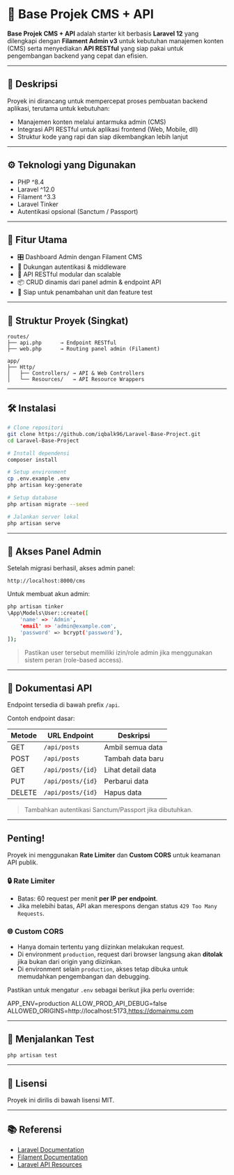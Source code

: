 # 🧱 Base Projek CMS + API

**Base Projek CMS + API** adalah starter kit berbasis **Laravel 12** yang dilengkapi dengan **Filament Admin v3** untuk kebutuhan manajemen konten (CMS) serta menyediakan **API RESTful** yang siap pakai untuk pengembangan backend yang cepat dan efisien.

---

## 📝 Deskripsi

Proyek ini dirancang untuk mempercepat proses pembuatan backend aplikasi, terutama untuk kebutuhan:

- Manajemen konten melalui antarmuka admin (CMS)
- Integrasi API RESTful untuk aplikasi frontend (Web, Mobile, dll)
- Struktur kode yang rapi dan siap dikembangkan lebih lanjut

---

## ⚙️ Teknologi yang Digunakan

- PHP ^8.4
- Laravel ^12.0
- Filament ^3.3
- Laravel Tinker
- Autentikasi opsional (Sanctum / Passport)

---

## 🚀 Fitur Utama

- 🎛️ Dashboard Admin dengan Filament CMS
- 🔐 Dukungan autentikasi & middleware
- 📡 API RESTful modular dan scalable
- 📦 CRUD dinamis dari panel admin & endpoint API
- 🧪 Siap untuk penambahan unit dan feature test

---

## 📂 Struktur Proyek (Singkat)

```
routes/
├── api.php      → Endpoint RESTful
├── web.php      → Routing panel admin (Filament)

app/
├── Http/
│   ├── Controllers/ → API & Web Controllers
│   └── Resources/   → API Resource Wrappers
```

---

## 🛠️ Instalasi

```bash
# Clone repositori
git clone https://github.com/iqbalk96/Laravel-Base-Project.git
cd Laravel-Base-Project

# Install dependensi
composer install

# Setup environment
cp .env.example .env
php artisan key:generate

# Setup database
php artisan migrate --seed

# Jalankan server lokal
php artisan serve
```

---

## 🔐 Akses Panel Admin

Setelah migrasi berhasil, akses admin panel:

```
http://localhost:8000/cms
```

Untuk membuat akun admin:

```bash
php artisan tinker
\App\Models\User::create([
    'name' => 'Admin',
    'email' => 'admin@example.com',
    'password' => bcrypt('password'),
]);
```

> Pastikan user tersebut memiliki izin/role admin jika menggunakan sistem peran (role-based access).

---

## 📡 Dokumentasi API

Endpoint tersedia di bawah prefix `/api`.

Contoh endpoint dasar:

| Metode | URL Endpoint         | Deskripsi              |
|--------|----------------------|-------------------------|
| GET    | `/api/posts`         | Ambil semua data       |
| POST   | `/api/posts`         | Tambah data baru       |
| GET    | `/api/posts/{id}`    | Lihat detail data      |
| PUT    | `/api/posts/{id}`    | Perbarui data          |
| DELETE | `/api/posts/{id}`    | Hapus data             |

> Tambahkan autentikasi Sanctum/Passport jika dibutuhkan.

---

## Penting!

Proyek ini menggunakan **Rate Limiter** dan **Custom CORS** untuk keamanan API publik.

### 🔒 Rate Limiter
- Batas: 60 request per menit **per IP** **per endpoint**.
- Jika melebihi batas, API akan merespons dengan status `429 Too Many Requests`.

### 🌐 Custom CORS
- Hanya domain tertentu yang diizinkan melakukan request.
- Di environment `production`, request dari browser langsung akan **ditolak** jika bukan dari origin yang diizinkan.
- Di environment selain `production`, akses tetap dibuka untuk memudahkan pengembangan dan debugging.

Pastikan untuk mengatur `.env` sebagai berikut jika perlu override:

APP_ENV=production
ALLOW_PROD_API_DEBUG=false
ALLOWED_ORIGINS=http://localhost:5173,https://domainmu.com


---

## 🧪 Menjalankan Test

```bash
php artisan test
```

---

## 📄 Lisensi

Proyek ini dirilis di bawah lisensi MIT.

---

## 📚 Referensi

- [Laravel Documentation](https://laravel.com/docs)
- [Filament Documentation](https://filamentphp.com/docs)
- [Laravel API Resources](https://laravel.com/docs/eloquent-resources)